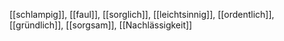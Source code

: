 [[schlampig]], [[faul]], [[sorglich]], [[leichtsinnig]], [[ordentlich]], [[gründlich]], [[sorgsam]], [[Nachlässigkeit]]
